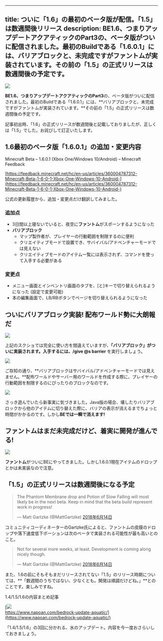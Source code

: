 
---
title: ついに「1.6」の最初のベータ版が配信。「1.5」は数週間後リリース
description: BE1.6、つまりアップデートアクアティックのPart3の、ベータ版がついに配信されました。最初のBuildである「1.6.0.1」には、バリアブロックと、未完成ですがファントムが実装されています。その前の「1.5」の正式リリースは数週間後の予定です。
---

![](https://cdn-ak.f.st-hatena.com/images/fotolife/s/sasigume/20210208/20210208122941.png)

**BE1.6、つまりアップデートアクアティックのPart3**の、ベータ版がついに配信されました。最初のBuildである「1.6.0.1」には、**バリアブロックと、未完成ですがファントムが実装されています。**その前の「1.5」の正式リリースは数週間後の予定です。

記事初出時、「1.6」の正式リリースが数週間後と記載しておりましたが、正しくは「1.5」でした。お詫びして訂正いたします。

## 1.6最初のベータ版「1.6.0.1」の追加・変更内容

Minecraft Beta – 1.6.0.1 (Xbox One/Windows 10/Android) – Minecraft Feedback

[https://feedback.minecraft.net/hc/en-us/articles/360004787312-Minecraft-Beta-1-6-0-1-Xbox-One-Windows-10-Android-](https://feedback.minecraft.net/hc/en-us/articles/360004787312-Minecraft-Beta-1-6-0-1-Xbox-One-Windows-10-Android-)

公式の更新履歴から、追加・変更点だけ翻訳してみました。

### 追加点

*   3日間以上寝ないでいると、夜空に**ファントム**がスポーンするようになった
*   **バリアブロック**
    *   マップ製作者が、プレイヤーの行動範囲を制限するのに便利
    *   クリエイティブモードで設置でき、サバイバル/アドベンチャーモードでは見えない
    *   クリエイティブモードのアイテム一覧には表示されず、コマンドを使って入手する必要がある

### 変更点

*   メニュー画面とインベントリ画面のタブを、\[と\]キーで切り替えられるようになった (設定で変更可能)
*   本の編集画面で、LB/RBボタンでページを切り替えられるようになった

## ついにバリアブロック実装! 配布ワールド勢に大朗報だ

![](https://cdn-ak.f.st-hatena.com/images/fotolife/s/sasigume/20210208/20210208115222.png)

上記のスクショでは完全に使い方を間違えていますが、**「バリアブロック」**がついに実装されます。入手するには、**/give @s barrier** を実行しましょう。

![](https://cdn-ak.f.st-hatena.com/images/fotolife/s/sasigume/20210208/20210208102215.png)

ご存知の通り、**バリアブロックはサバイバル/アドベンチャーモードでは見えません。**配布ワールドやサーバー用のワールドを作成する際に、プレイヤーの行動範囲を制限するのにぴったりのブロックなのです。

![](https://cdn-ak.f.st-hatena.com/images/fotolife/s/sasigume/20210208/20210208121501.gif)

さっき遊んでいたら新事実に気づきました。Java版の場合、壊したりバリアブロックから他のアイテムに切り替えた際に、バリアの表示が消えるまでちょっと時間がかかるのです。しかし**BEでは一瞬で消えます!**

## ファントムはまだ未完成だけど、着実に開発が進んでる!

![](https://cdn-ak.f.st-hatena.com/images/fotolife/s/sasigume/20210208/20210208105034.png)

**ファントム**がついにBEにやってきました。しかし1.6.0.1現在アイテムのドロップとかは未実装なので注意。

## 「1.5」の正式リリースは数週間後になる予定

> The Phantom Membrane drop and Potion of Slow Falling will most likely be in the next beta. Keep in mind that the beta build represent work in progress!
> 
> — Matt Gartzke (@MattGartzke) [2018年6月14日](https://twitter.com/MattGartzke/status/1007383448078540800?ref_src=twsrc%5Etfw)

コミュニティコーディネーターのGartzke氏によると、ファントムの皮膜のドロップや落下速度低下ポーションは次のベータで実装される可能性が最も高いとのこと。

> Not for several more weeks, at least. Development is coming along nicely though.
> 
> — Matt Gartzke (@MattGartzke) [2018年6月14日](https://twitter.com/MattGartzke/status/1007380972814258176?ref_src=twsrc%5Etfw)

また、1.6の前にそもそもまだリリースされてない「1.5」のリリース時期については、**「数週間のうちではない、少なくとも。開発は順調だけどね。」**とのことです。楽しみですね。

1.4/1.5/1.6の内容まとめ記事

[![](https://cdn-ak.f.st-hatena.com/images/fotolife/s/sasigume/20210208/20210208123105.png)  
https://www.napoan.com/bedrock-update-aquatic/](https://www.napoan.com/bedrock-update-aquatic/)

「1.4/1.5/1.6」の3回に分かれる、水のアップデート。内容を今一度おさらいしておきましょう。
